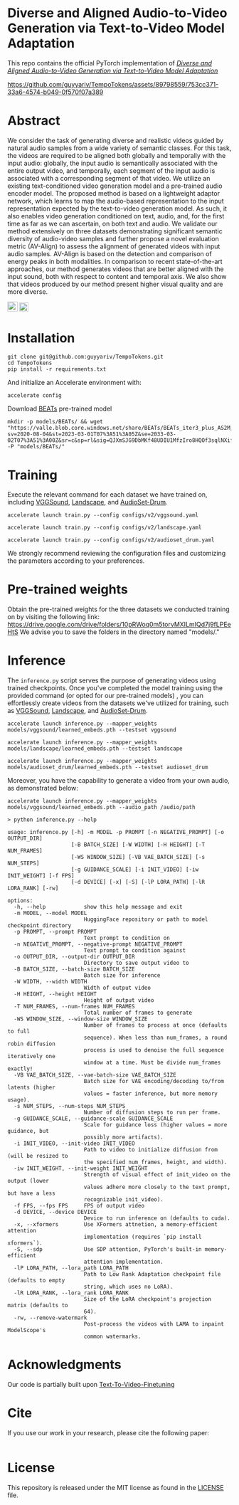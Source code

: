 # Diverse and Aligned Audio-to-Video Generation via Text-to-Video Model Adaptation
This repo contains the official PyTorch implementation of  [*Diverse and Aligned Audio-to-Video Generation via Text-to-Video Model Adaptation*](https://pages.cs.huji.ac.il/adiyoss-lab/TempoTokens/)

https://github.com/guyyariv/TempoTokens/assets/89798559/753cc371-33a6-4574-b049-0f570f07a389


# Abstract
We consider the task of generating diverse and realistic videos guided by natural audio samples from
a wide variety of semantic classes. For this task, the videos are required to be aligned both
globally and temporally with the input audio: globally, the input audio is semantically associated
with the entire output video, and temporally, each segment of the input audio is associated with a
corresponding segment of that video. We utilize an existing text-conditioned video generation model
and a pre-trained audio encoder model. The proposed method is based on a lightweight adaptor network,
which learns to map the audio-based representation to the input representation expected by the
text-to-video generation model. As such, it also enables video generation conditioned on text, audio,
and, for the first time as far as we can ascertain, on both text and audio.
We validate our method extensively on three datasets demonstrating significant semantic diversity
of audio-video samples and further propose a novel evaluation metric (AV-Align) to assess
the alignment of generated videos with input audio samples. AV-Align is based on the detection and
comparison of energy peaks in both modalities. In comparison to recent state-of-the-art approaches,
our method generates videos that are better aligned with the input sound, both with respect to
content and temporal axis. We also show that videos produced by our method present higher visual
quality and are more diverse.

<a href="https://arxiv.org/abs/XXXXX"><img src="https://img.shields.io/badge/arXiv-XXXXX-b31b1b.svg" height=22.5></a>
<a href="https://pages.cs.huji.ac.il/adiyoss-lab/TempoTokens/"><img src="https://img.shields.io/static/v1?label=Project&message=Website&color=red" height=20.5></a> 

[//]: # ([![Hugging Face Spaces]&#40;https://img.shields.io/badge/%F0%9F%A4%97%20Hugging%20Face-Spaces-blue&#41;]&#40;https://huggingface.co/spaces/GuyYariv/AudioToken&#41;)

# Installation
```
git clone git@github.com:guyyariv/TempoTokens.git
cd TempoTokens
pip install -r requirements.txt
```
And initialize an Accelerate environment with:
```angular2html
accelerate config
```
Download [BEATs](https://github.com/microsoft/unilm/blob/master/beats/BEATs.py) pre-trained model 
```
mkdir -p models/BEATs/ && wget "https://valle.blob.core.windows.net/share/BEATs/BEATs_iter3_plus_AS2M_finetuned_on_AS2M_cpt2.pt?sv=2020-08-04&st=2023-03-01T07%3A51%3A05Z&se=2033-03-02T07%3A51%3A00Z&sr=c&sp=rl&sig=QJXmSJG9DbMKf48UDIU1MfzIro8HQOf3sqlNXiflY1I%3D" -P "models/BEATs/"
```

# Training
Execute the relevant command for each dataset we have trained on, including [VGGSound](https://huggingface.co/datasets/Loie/VGGSound/tree/main), [Landscape](https://drive.google.com/drive/folders/14A1zaQI5EfShlv3QirgCGeNFzZBzQ3lq), and [AudioSet-Drum](https://www.dropbox.com/s/7ykgybrc8nb3lgf/AudioSet_Drums.zip?dl=0).
```angular2html
accelerate launch train.py --config configs/v2/vggsound.yaml
```
```angular2html
accelerate launch train.py --config configs/v2/landscape.yaml
```
```angular2html
accelerate launch train.py --config configs/v2/audioset_drum.yaml
```
We strongly recommend reviewing the configuration files and customizing the parameters according to your preferences.

# Pre-trained weights
Obtain the pre-trained weights for the three datasets we conducted training on by visiting the following link: https://drive.google.com/drive/folders/10pRWoq0m5torvMXILmIQd7j9fLPEeHtS
We advise you to save the folders in the directory named "models/."

# Inference

The ```inference.py``` script serves the purpose of generating videos using trained checkpoints.
Once you've completed the model training using the provided command (or opted for our pre-trained models)
, you can effortlessly create videos from the datasets we've utilized for training, such as
[VGGSound](https://huggingface.co/datasets/Loie/VGGSound/tree/main), 
[Landscape](https://drive.google.com/drive/folders/14A1zaQI5EfShlv3QirgCGeNFzZBzQ3lq), 
and [AudioSet-Drum](https://www.dropbox.com/s/7ykgybrc8nb3lgf/AudioSet_Drums.zip?dl=0).
```angular2html
accelerate launch inference.py --mapper_weights models/vggsound/learned_embeds.pth --testset vggsound
```
```angular2html
accelerate launch inference.py --mapper_weights models/landscape/learned_embeds.pth --testset landscape
```
```angular2html
accelerate launch inference.py --mapper_weights models/audioset_drum/learned_embeds.pth --testset audioset_drum
```
Moreover, you have the capability to generate a video from your own audio, as demonstrated below:
```angular2html
accelerate launch inference.py --mapper_weights models/vggsound/learned_embeds.pth --audio_path /audio/path
```

```
> python inference.py --help

usage: inference.py [-h] -m MODEL -p PROMPT [-n NEGATIVE_PROMPT] [-o OUTPUT_DIR]
                    [-B BATCH_SIZE] [-W WIDTH] [-H HEIGHT] [-T NUM_FRAMES]
                    [-WS WINDOW_SIZE] [-VB VAE_BATCH_SIZE] [-s NUM_STEPS]
                    [-g GUIDANCE_SCALE] [-i INIT_VIDEO] [-iw INIT_WEIGHT] [-f FPS]
                    [-d DEVICE] [-x] [-S] [-lP LORA_PATH] [-lR LORA_RANK] [-rw]

options:
  -h, --help            show this help message and exit
  -m MODEL, --model MODEL
                        HuggingFace repository or path to model checkpoint directory
  -p PROMPT, --prompt PROMPT
                        Text prompt to condition on
  -n NEGATIVE_PROMPT, --negative-prompt NEGATIVE_PROMPT
                        Text prompt to condition against
  -o OUTPUT_DIR, --output-dir OUTPUT_DIR
                        Directory to save output video to
  -B BATCH_SIZE, --batch-size BATCH_SIZE
                        Batch size for inference
  -W WIDTH, --width WIDTH
                        Width of output video
  -H HEIGHT, --height HEIGHT
                        Height of output video
  -T NUM_FRAMES, --num-frames NUM_FRAMES
                        Total number of frames to generate
  -WS WINDOW_SIZE, --window-size WINDOW_SIZE
                        Number of frames to process at once (defaults to full
                        sequence). When less than num_frames, a round robin diffusion
                        process is used to denoise the full sequence iteratively one
                        window at a time. Must be divide num_frames exactly!
  -VB VAE_BATCH_SIZE, --vae-batch-size VAE_BATCH_SIZE
                        Batch size for VAE encoding/decoding to/from latents (higher
                        values = faster inference, but more memory usage).
  -s NUM_STEPS, --num-steps NUM_STEPS
                        Number of diffusion steps to run per frame.
  -g GUIDANCE_SCALE, --guidance-scale GUIDANCE_SCALE
                        Scale for guidance loss (higher values = more guidance, but
                        possibly more artifacts).
  -i INIT_VIDEO, --init-video INIT_VIDEO
                        Path to video to initialize diffusion from (will be resized to
                        the specified num_frames, height, and width).
  -iw INIT_WEIGHT, --init-weight INIT_WEIGHT
                        Strength of visual effect of init_video on the output (lower
                        values adhere more closely to the text prompt, but have a less
                        recognizable init_video).
  -f FPS, --fps FPS     FPS of output video
  -d DEVICE, --device DEVICE
                        Device to run inference on (defaults to cuda).
  -x, --xformers        Use XFormers attnetion, a memory-efficient attention
                        implementation (requires `pip install xformers`).
  -S, --sdp             Use SDP attention, PyTorch's built-in memory-efficient
                        attention implementation.
  -lP LORA_PATH, --lora_path LORA_PATH
                        Path to Low Rank Adaptation checkpoint file (defaults to empty
                        string, which uses no LoRA).
  -lR LORA_RANK, --lora_rank LORA_RANK
                        Size of the LoRA checkpoint's projection matrix (defaults to
                        64).
  -rw, --remove-watermark
                        Post-process the videos with LAMA to inpaint ModelScope's
                        common watermarks.
```

# Acknowledgments
Our code is partially built upon [Text-To-Video-Finetuning](https://github.com/ExponentialML/Text-To-Video-Finetuning)

# Cite
If you use our work in your research, please cite the following paper:
```
```

# License
This repository is released under the MIT license as found in the [LICENSE](LICENSE) file. 

